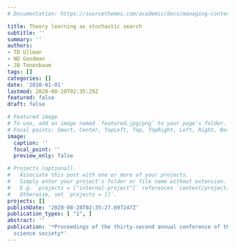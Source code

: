 ```yaml
---
# Documentation: https://sourcethemes.com/academic/docs/managing-content/

title: Theory learning as stochastic search
subtitle: ''
summary: ''
authors:
- TD Ullman
- ND Goodman
- JB Tenenbaum
tags: []
categories: []
date: '2010-01-01'
lastmod: 2020-08-28T02:35:29Z
featured: false
draft: false

# Featured image
# To use, add an image named `featured.jpg/png` to your page's folder.
# Focal points: Smart, Center, TopLeft, Top, TopRight, Left, Right, BottomLeft, Bottom, BottomRight.
image:
  caption: ''
  focal_point: ''
  preview_only: false

# Projects (optional).
#   Associate this post with one or more of your projects.
#   Simply enter your project's folder or file name without extension.
#   E.g. `projects = ["internal-project"]` references `content/project/deep-learning/index.md`.
#   Otherwise, set `projects = []`.
projects: []
publishDate: '2020-08-28T02:35:27.697247Z'
publication_types: [ "1", ]
abstract: ''
publication: '*Proceedings of the thirty-second annual conference of the cognitive
  science society*'
---
```

